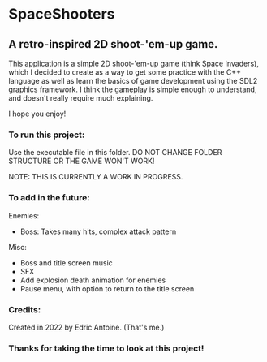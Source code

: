 # SpaceShooters
## A retro-inspired 2D shoot-'em-up game.

This application is a simple 2D shoot-'em-up game (think Space Invaders), which I decided to create as a way to get some practice with the C++ language as well as learn the basics of game development using the SDL2 graphics framework. I think the gameplay is simple enough to understand, and doesn't really require much explaining.

I hope you enjoy!

### To run this project:

Use the executable file in this folder. DO NOT CHANGE FOLDER STRUCTURE OR THE GAME WON'T WORK!

NOTE: THIS IS CURRENTLY A WORK IN PROGRESS.

### To add in the future:

Enemies:
- Boss: Takes many hits, complex attack pattern

Misc:
- Boss and title screen music
- SFX
- Add explosion death animation for enemies
- Pause menu, with option to return to the title screen

### Credits:

Created in 2022 by Edric Antoine. (That's me.)

### Thanks for taking the time to look at this project!
